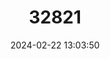 ---
title: "32821"
category: "Diospyros mun"
draft: false
date: 2024-02-22 13:03:50
languages:
  English: ["Ebony", "Mun Ebony", "Vietnamese Ebony"]
  Lao: ["Lang dam", "Nang dam"]
  Vietnamese: ["Met", "Mun", "Mùng"]
---
